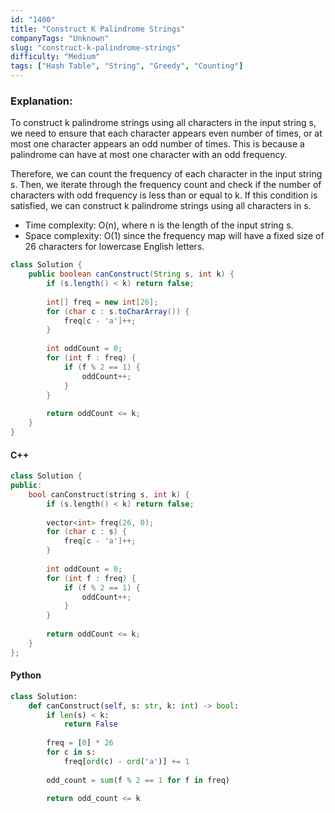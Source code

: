 ```yaml
---
id: "1400"
title: "Construct K Palindrome Strings"
companyTags: "Unknown"
slug: "construct-k-palindrome-strings"
difficulty: "Medium"
tags: ["Hash Table", "String", "Greedy", "Counting"]
---
```


### Explanation:
To construct k palindrome strings using all characters in the input string s, we need to ensure that each character appears even number of times, or at most one character appears an odd number of times. This is because a palindrome can have at most one character with an odd frequency.

Therefore, we can count the frequency of each character in the input string s. Then, we iterate through the frequency count and check if the number of characters with odd frequency is less than or equal to k. If this condition is satisfied, we can construct k palindrome strings using all characters in s.

- Time complexity: O(n), where n is the length of the input string s.
- Space complexity: O(1) since the frequency map will have a fixed size of 26 characters for lowercase English letters.

```java
class Solution {
    public boolean canConstruct(String s, int k) {
        if (s.length() < k) return false;
        
        int[] freq = new int[26];
        for (char c : s.toCharArray()) {
            freq[c - 'a']++;
        }
        
        int oddCount = 0;
        for (int f : freq) {
            if (f % 2 == 1) {
                oddCount++;
            }
        }
        
        return oddCount <= k;
    }
}
```

#### C++
```cpp
class Solution {
public:
    bool canConstruct(string s, int k) {
        if (s.length() < k) return false;
        
        vector<int> freq(26, 0);
        for (char c : s) {
            freq[c - 'a']++;
        }
        
        int oddCount = 0;
        for (int f : freq) {
            if (f % 2 == 1) {
                oddCount++;
            }
        }
        
        return oddCount <= k;
    }
};
```

#### Python
```python
class Solution:
    def canConstruct(self, s: str, k: int) -> bool:
        if len(s) < k:
            return False
        
        freq = [0] * 26
        for c in s:
            freq[ord(c) - ord('a')] += 1
        
        odd_count = sum(f % 2 == 1 for f in freq)
        
        return odd_count <= k
```